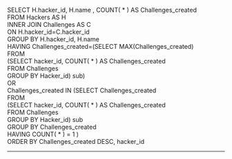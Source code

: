 SELECT H.hacker_id, H.name , COUNT( * )  AS Challenges_created <br/>
FROM Hackers AS H <br/>
        INNER JOIN Challenges AS C <br/>
        ON H.hacker_id=C.hacker_id <br/>
GROUP BY H.hacker_id, H.name  <br/>
HAVING Challenges_created=(SELECT MAX(Challenges_created) <br/>
FROM <br/>
(SELECT  hacker_id, COUNT( * ) AS Challenges_created <br/>
 FROM Challenges <br/>
 GROUP BY Hacker_id) sub) <br/>
OR <br/>
Challenges_created IN (SELECT Challenges_created <br/>
FROM <br/>
            (SELECT  hacker_id, COUNT( * ) AS Challenges_created <br/>
             FROM Challenges <br/>
             GROUP BY Hacker_id) sub <br/>
GROUP BY Challenges_created <br/>
 HAVING COUNT( * ) = 1 
)<br/>
ORDER BY Challenges_created DESC, hacker_id


---


 
